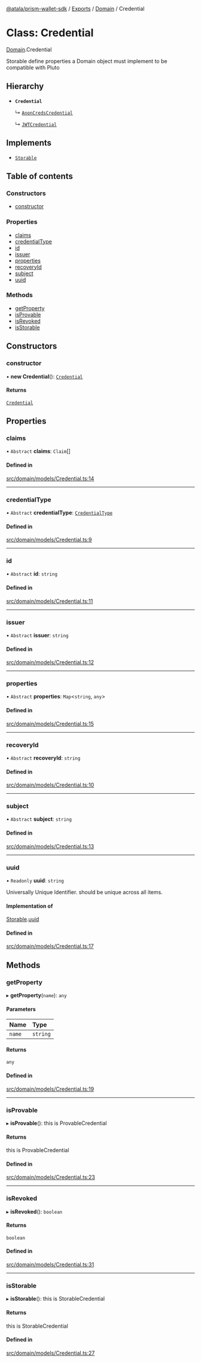 [@atala/prism-wallet-sdk](../README.md) / [Exports](../modules.md) / [Domain](../modules/Domain.md) / Credential

# Class: Credential

[Domain](../modules/Domain.md).Credential

Storable
define properties a Domain object must implement to be compatible with Pluto

## Hierarchy

- **`Credential`**

  ↳ [`AnonCredsCredential`](AnonCredsCredential.md)

  ↳ [`JWTCredential`](JWTCredential.md)

## Implements

- [`Storable`](../interfaces/Domain.Pluto.Storable.md)

## Table of contents

### Constructors

- [constructor](Domain.Credential.md#constructor)

### Properties

- [claims](Domain.Credential.md#claims)
- [credentialType](Domain.Credential.md#credentialtype)
- [id](Domain.Credential.md#id)
- [issuer](Domain.Credential.md#issuer)
- [properties](Domain.Credential.md#properties)
- [recoveryId](Domain.Credential.md#recoveryid)
- [subject](Domain.Credential.md#subject)
- [uuid](Domain.Credential.md#uuid)

### Methods

- [getProperty](Domain.Credential.md#getproperty)
- [isProvable](Domain.Credential.md#isprovable)
- [isRevoked](Domain.Credential.md#isrevoked)
- [isStorable](Domain.Credential.md#isstorable)

## Constructors

### constructor

• **new Credential**(): [`Credential`](Domain.Credential.md)

#### Returns

[`Credential`](Domain.Credential.md)

## Properties

### claims

• `Abstract` **claims**: `Claim`[]

#### Defined in

[src/domain/models/Credential.ts:14](https://github.com/input-output-hk/atala-prism-wallet-sdk-ts/blob/47ec1c8/src/domain/models/Credential.ts#L14)

___

### credentialType

• `Abstract` **credentialType**: [`CredentialType`](../enums/Domain.CredentialType.md)

#### Defined in

[src/domain/models/Credential.ts:9](https://github.com/input-output-hk/atala-prism-wallet-sdk-ts/blob/47ec1c8/src/domain/models/Credential.ts#L9)

___

### id

• `Abstract` **id**: `string`

#### Defined in

[src/domain/models/Credential.ts:11](https://github.com/input-output-hk/atala-prism-wallet-sdk-ts/blob/47ec1c8/src/domain/models/Credential.ts#L11)

___

### issuer

• `Abstract` **issuer**: `string`

#### Defined in

[src/domain/models/Credential.ts:12](https://github.com/input-output-hk/atala-prism-wallet-sdk-ts/blob/47ec1c8/src/domain/models/Credential.ts#L12)

___

### properties

• `Abstract` **properties**: `Map`\<`string`, `any`\>

#### Defined in

[src/domain/models/Credential.ts:15](https://github.com/input-output-hk/atala-prism-wallet-sdk-ts/blob/47ec1c8/src/domain/models/Credential.ts#L15)

___

### recoveryId

• `Abstract` **recoveryId**: `string`

#### Defined in

[src/domain/models/Credential.ts:10](https://github.com/input-output-hk/atala-prism-wallet-sdk-ts/blob/47ec1c8/src/domain/models/Credential.ts#L10)

___

### subject

• `Abstract` **subject**: `string`

#### Defined in

[src/domain/models/Credential.ts:13](https://github.com/input-output-hk/atala-prism-wallet-sdk-ts/blob/47ec1c8/src/domain/models/Credential.ts#L13)

___

### uuid

• `Readonly` **uuid**: `string`

Universally Unique Identifier.
should be unique across all items.

#### Implementation of

[Storable](../interfaces/Domain.Pluto.Storable.md).[uuid](../interfaces/Domain.Pluto.Storable.md#uuid)

#### Defined in

[src/domain/models/Credential.ts:17](https://github.com/input-output-hk/atala-prism-wallet-sdk-ts/blob/47ec1c8/src/domain/models/Credential.ts#L17)

## Methods

### getProperty

▸ **getProperty**(`name`): `any`

#### Parameters

| Name | Type |
| :------ | :------ |
| `name` | `string` |

#### Returns

`any`

#### Defined in

[src/domain/models/Credential.ts:19](https://github.com/input-output-hk/atala-prism-wallet-sdk-ts/blob/47ec1c8/src/domain/models/Credential.ts#L19)

___

### isProvable

▸ **isProvable**(): this is ProvableCredential

#### Returns

this is ProvableCredential

#### Defined in

[src/domain/models/Credential.ts:23](https://github.com/input-output-hk/atala-prism-wallet-sdk-ts/blob/47ec1c8/src/domain/models/Credential.ts#L23)

___

### isRevoked

▸ **isRevoked**(): `boolean`

#### Returns

`boolean`

#### Defined in

[src/domain/models/Credential.ts:31](https://github.com/input-output-hk/atala-prism-wallet-sdk-ts/blob/47ec1c8/src/domain/models/Credential.ts#L31)

___

### isStorable

▸ **isStorable**(): this is StorableCredential

#### Returns

this is StorableCredential

#### Defined in

[src/domain/models/Credential.ts:27](https://github.com/input-output-hk/atala-prism-wallet-sdk-ts/blob/47ec1c8/src/domain/models/Credential.ts#L27)

